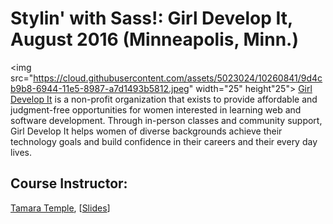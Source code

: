 # Stylin' with Sass!: Girl Develop It, August 2016 (Minneapolis, Minn.)

<img src="https://cloud.githubusercontent.com/assets/5023024/10260841/9d4cb9b8-6944-11e5-8987-a7d1493b5812.jpeg" width="25" height"25"> [Girl Develop It](https://www.girldevelopit.com/chapters/minneapolis) is a non-profit organization that exists to provide affordable and judgment-free opportunities for women interested in learning web and software development. Through in-person classes and community support, Girl Develop It helps women of diverse backgrounds achieve their technology goals and build confidence in their careers and their every day lives.  

## Course Instructor:  
[Tamara Temple](https://twitter.com/tamouse), [[Slides](https://github.com/gdiminneapolis/html-320-stylin-with-sass)]  
